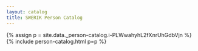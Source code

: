 ```yaml
---
layout: catalog
title: SWERIK Person Catalog
---
```

{% assign p = site.data._person-catalog.i-PLWwahyhL2fXnrUhGdbVjn %}
{% include person-catalog.html p=p %}

